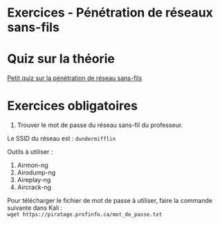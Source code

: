 # Exercices - Pénétration de réseaux sans-fils

# Quiz sur la théorie   

[Petit quiz sur la pénétration de réseau sans-fils](https://forms.office.com/r/C3TiPCCbRi)  

# Exercices obligatoires  


1. Trouver le mot de passe du réseau sans-fil du professeur.

Le SSID du réseau est : `dundermifflin`

Outils à utiliser :

1. Airmon-ng
2. Airodump-ng
3. Aireplay-ng
4. Aircrack-ng

Pour télécharger le fichier de mot de passe à utiliser, faire la commande suivante dans Kali :  
`wget https://piratage.profinfo.ca/mot_de_passe.txt`   

